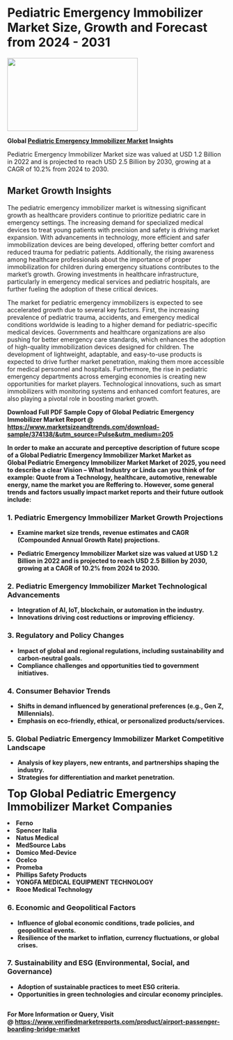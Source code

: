 <H1>Pediatric Emergency Immobilizer Market Size, Growth and Forecast from 2024 - 2031</H1><img class="aligncenter size-medium wp-image-584254" src="https://thirdeyenews.in/wp-content/uploads/2024/09/Global-Market-Research-300x168.jpeg" alt="" width="300" height="168" /><p><strong>Global&nbsp;<a href="https://www.marketsizeandtrends.com/download-sample/374138/&amp;utm_source=Pulse&amp;utm_medium=205">Pediatric Emergency Immobilizer Market</a> Insights</strong></p><p>Pediatric Emergency Immobilizer Market size was valued at USD 1.2 Billion in 2022 and is projected to reach USD 2.5 Billion by 2030, growing at a CAGR of 10.2% from 2024 to 2030.</p><p><h2>Market Growth Insights</h2> <p>The pediatric emergency immobilizer market is witnessing significant growth as healthcare providers continue to prioritize pediatric care in emergency settings. The increasing demand for specialized medical devices to treat young patients with precision and safety is driving market expansion. With advancements in technology, more efficient and safer immobilization devices are being developed, offering better comfort and reduced trauma for pediatric patients. Additionally, the rising awareness among healthcare professionals about the importance of proper immobilization for children during emergency situations contributes to the market’s growth. Growing investments in healthcare infrastructure, particularly in emergency medical services and pediatric hospitals, are further fueling the adoption of these critical devices.</p> <p><strong></strong></p> <p>The market for pediatric emergency immobilizers is expected to see accelerated growth due to several key factors. First, the increasing prevalence of pediatric trauma, accidents, and emergency medical conditions worldwide is leading to a higher demand for pediatric-specific medical devices. Governments and healthcare organizations are also pushing for better emergency care standards, which enhances the adoption of high-quality immobilization devices designed for children. The development of lightweight, adaptable, and easy-to-use products is expected to drive further market penetration, making them more accessible for medical personnel and hospitals. Furthermore, the rise in pediatric emergency departments across emerging economies is creating new opportunities for market players. Technological innovations, such as smart immobilizers with monitoring systems and enhanced comfort features, are also playing a pivotal role in boosting market growth.</p> <p><strong></p><p><span class=""><strong>Download Full PDF Sample Copy of Global Pediatric Emergency Immobilizer Market Report</strong> @ <a href="https://www.marketsizeandtrends.com/download-sample/374138/&amp;utm_source=Pulse&amp;utm_medium=205" target="_blank">https://www.marketsizeandtrends.com/download-sample/374138/&amp;utm_source=Pulse&amp;utm_medium=205</a></span></p><p>In order to make an accurate and perceptive description of future scope of a Global&nbsp;Pediatric Emergency Immobilizer Market Market as Global&nbsp;Pediatric Emergency Immobilizer Market Market of 2025, you need to describe a clear Vision &ndash; What Industry or Linda can you think of for example: Quote from a Technology, healthcare, automotive, renewable energy, name the market you are Reffering to. However, some general trends and factors usually impact market reports and their future outlook include:</p><h3>1.&nbsp;<strong>Pediatric Emergency Immobilizer Market Growth Projections</strong></h3><ul><li>Examine market size trends, revenue estimates and CAGR (Compounded Annual Growth Rate) projections.</li><li><p>Pediatric Emergency Immobilizer Market size was valued at USD 1.2 Billion in 2022 and is projected to reach USD 2.5 Billion by 2030, growing at a CAGR of 10.2% from 2024 to 2030.</p></li></ul><h3>2.&nbsp;<strong>Pediatric Emergency Immobilizer Market Technological Advancements</strong></h3><ul><li>Integration of AI, IoT, blockchain, or automation in the industry.</li><li>Innovations driving cost reductions or improving efficiency.</li></ul><h3>3.&nbsp;<strong>Regulatory and Policy Changes</strong></h3><ul><li>Impact of global and regional regulations, including sustainability and carbon-neutral goals.</li><li>Compliance challenges and opportunities tied to government initiatives.</li></ul><h3>4.&nbsp;<strong>Consumer Behavior Trends</strong></h3><ul><li>Shifts in demand influenced by generational preferences (e.g., Gen Z, Millennials).</li><li>Emphasis on eco-friendly, ethical, or personalized products/services.</li></ul><h3>5.&nbsp;<strong>Global Pediatric Emergency Immobilizer Market Competitive Landscape</strong></h3><ul><li>Analysis of key players, new entrants, and partnerships shaping the industry.</li><li>Strategies for differentiation and market penetration.</li></ul><p data-pm-slice="1 1 []"><span style="color: inherit; font-family: inherit; font-size: 25px;">Top Global Pediatric Emergency Immobilizer Market Companies</span></p><div class="" data-test-id=""><p><li>Ferno</li><li> Spencer Italia</li><li> Natus Medical</li><li> MedSource Labs</li><li> Domico Med-Device</li><li> Ocelco</li><li> Promeba</li><li> Phillips Safety Products</li><li> YONGFA MEDICAL EQUIPMENT TECHNOLOGY</li><li> Rooe Medical Technology</li></p></div><h3>6.&nbsp;<strong>Economic and Geopolitical Factors</strong></h3><ul><li>Influence of global economic conditions, trade policies, and geopolitical events.</li><li>Resilience of the market to inflation, currency fluctuations, or global crises.</li></ul><h3>7.&nbsp;<strong>Sustainability and ESG (Environmental, Social, and Governance)</strong></h3><ul><li>Adoption of sustainable practices to meet ESG criteria.</li><li>Opportunities in green technologies and circular economy principles.</li></ul><h2><strong style="font-size: 14px;">For More Information or Query, Visit @&nbsp;</strong><a style="background-color: #ffffff; font-size: 14px;" href="https://www.marketsizeandtrends.com/report/pediatric-emergency-immobilizer-market/" target="_blank">https://www.verifiedmarketreports.com/product/airport-passenger-boarding-bridge-market</a></h2>
